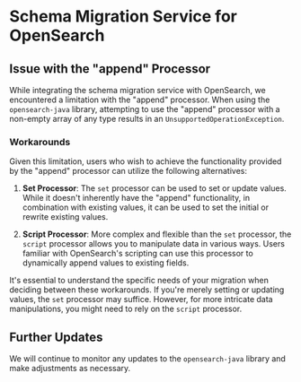 # Schema Migration Service for OpenSearch

## Issue with the "append" Processor
While integrating the schema migration service with OpenSearch, we encountered a limitation with the "append" processor. 
When using the `opensearch-java` library, attempting to use the "append" processor with a non-empty array of any type 
results in an `UnsupportedOperationException`.

### Workarounds
Given this limitation, users who wish to achieve the functionality provided by the "append" processor can utilize 
the following alternatives:

1. **Set Processor**: The `set` processor can be used to set or update values. While it doesn't inherently have 
the "append" functionality, in combination with existing values, it can be used to set the initial or rewrite existing values.

1. **Script Processor**: More complex and flexible than the `set` processor, the `script` processor allows you 
to manipulate data in various ways. Users familiar with OpenSearch's scripting can use this processor to dynamically 
append values to existing fields.

It's essential to understand the specific needs of your migration when deciding between these workarounds. 
If you're merely setting or updating values, the `set` processor may suffice. 
However, for more intricate data manipulations, you might need to rely on the `script` processor.

## Further Updates
We will continue to monitor any updates to the `opensearch-java` library and make adjustments as necessary. 